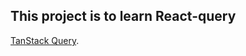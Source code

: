 ## This project is to learn React-query

[TanStack Query](https://tanstack.com/query/v4/?from=reactQueryV3&original=https://react-query-v3.tanstack.com/).
